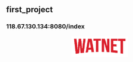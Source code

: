 ## first_project

### 118.67.130.134:8080/index

<p align="center">
  <img src="/watnet/src/main/webapp/res/img/logo.png" width="30%" height="auto">
</p>
